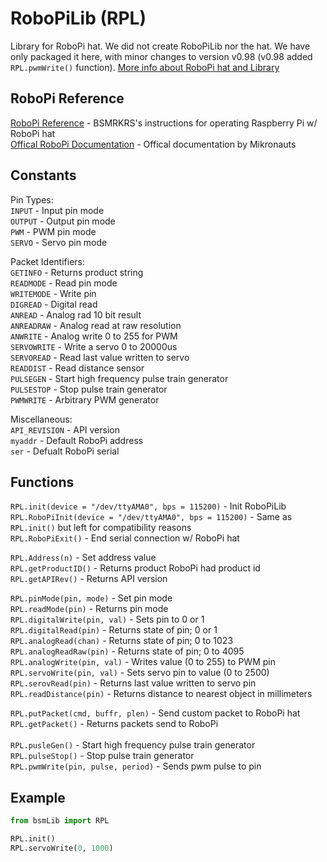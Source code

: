 # RoboPiLib (RPL)

Library for RoboPi hat. We did not create RoboPiLib nor the hat. We have only
packaged it here, with minor changes to version v0.98 (v0.98 added `RPL.pwmWrite()` function).
[More info about RoboPi hat and Library](http://www.mikronauts.com/raspberry-pi/robopi/)

## RoboPi Reference

[RoboPi Reference](/docs/RoboPi_Reference.md) - BSMRKRS's instructions for operating Raspberry Pi w/ RoboPi hat </br>
[Offical RoboPi Documentation](http://www.mikronauts.com/raspberry-pi/robopi/) - Offical documentation by Mikronauts

## Constants

Pin Types: </br>
`INPUT` - Input pin mode </br>
`OUTPUT` - Output pin mode </br>
`PWM` - PWM pin mode </br>
`SERVO` - Servo pin mode </br>

Packet Identifiers: </br>
`GETINFO` - Returns product string </br>
`READMODE` - Read pin mode </br>
`WRITEMODE` - Write pin </br>
`DIGREAD` - Digital read </br>
`ANREAD` - Analog rad 10 bit result </br>
`ANREADRAW` - Analog read at raw resolution </br>
`ANWRITE` - Analog write 0 to 255 for PWM </br>
`SERVOWRITE` - Write a servo 0 to 20000us </br>
`SERVOREAD` - Read last value written to servo </br>
`READDIST` - Read distance sensor </br>
`PULSEGEN` - Start high frequency pulse train generator </br>
`PULSESTOP` - Stop pulse train generator </br>
`PWMWRITE` - Arbitrary PWM generator </br>

Miscellaneous: </br>
`API_REVISION` - API version </br>
`myaddr` - Default RoboPi address </br>
`ser` - Defualt RoboPi serial </br>

## Functions

`RPL.init(device = "/dev/ttyAMA0", bps = 115200)` - Init RoboPiLib </br>
`RPL.RoboPiInit(device = "/dev/ttyAMA0", bps = 115200)` - Same as `RPL.init()` but left for compatibility reasons </br>
`RPL.RoboPiExit()` - End serial connection w/ RoboPi hat </br>

`RPL.Address(n)` - Set address value </br>
`RPL.getProductID()` - Returns product RoboPi had product id </br>
`RPL.getAPIRev()` - Returns API version </br>

`RPL.pinMode(pin, mode)` - Set pin mode </br>
`RPL.readMode(pin)` - Returns pin mode </br>
`RPL.digitalWrite(pin, val)` - Sets pin to 0 or 1 </br>
`RPL.digitalRead(pin)` - Returns state of pin; 0 or 1 </br>
`RPL.analogRead(chan)` - Returns state of pin; 0 to 1023 </br>
`RPL.analogReadRaw(pin)` - Returns state of pin;  0 to 4095 </br>
`RPL.analogWrite(pin, val)` - Writes value (0 to 255) to PWM pin </br>
`RPL.servoWrite(pin, val)` - Sets servo pin to value (0 to 2500) </br>
`RPL.serovRead(pin)` - Returns last value written to servo pin </br>
`RPL.readDistance(pin)` - Returns distance to nearest object in millimeters </br>

`RPL.putPacket(cmd, buffr, plen)` - Send custom packet to RoboPi hat </br>
`RPL.getPacket()` - Returns packets send to RoboPi </br>
</br>
`RPL.pusleGen()` - Start high frequency pulse train generator </br>
`RPL.pulseStop()` - Stop pulse train generator </br>
`RPL.pwmWrite(pin, pulse, period)` - Sends pwm pulse to pin </br>

## Example

```python
from bsmLib import RPL

RPL.init()
RPL.servoWrite(0, 1000)
```

